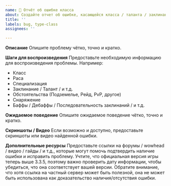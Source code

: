 ```yaml
---
name: 🧙 Отчёт об ошибке класса
about: Создайте отчет об ошибке, касающейся класса / таланта / заклинания
title: ''
labels: bug, type-class
assignees: ''

---
```


**Описание**
Опишите проблему чётко, точно и кратко.

**Шаги для воспроизведения**
Предоставьте необходимую информацию для воспроизведения проблемы. Например:
- Класс
- Раса
- Специализация
- Заклинание / Талант / и т.д.
- Обстоятельства (Подземелье, Рейд, PvP, другое)
- Снаряжение
- Баффы / Дебаффы / Последовательность заклинаний / и т.д.

**Ожидаемое поведение**
Опишите ожидаемое поведение чётко, точно и кратко.

**Скриншоты / Видео**
Если возможно и доступно, предоставьте скриншоты или видео найденной ошибки.

**Дополнительные ресурсы**
Предоставьте ссылки на форумы / wowhead / видео / гайды / и т.д., которые могут помочь подтвердить наличие ошибки и исправить проблему. Учтите, что официальная версия игры теперь выше 3.3.5, поэтому важно проверить дату информации, чтобы убедиться, что она соответствует вашей версии. Обратите внимание, что хотя ссылка на частный сервер может быть полезной, она не может быть использована как доказательство наличия/отсутствия ошибки.
